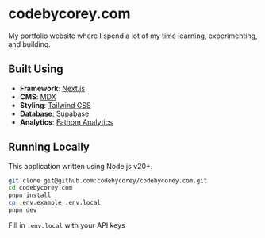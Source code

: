 # codebycorey.com

My portfolio website where I spend a lot of my time learning, experimenting, and building.

## Built Using

- **Framework**: [Next.js](https://nextjs.org/)
- **CMS**: [MDX](https://github.com/mdx-js/mdx)
- **Styling**: [Tailwind CSS](https://tailwindcss.com/)
- **Database**: [Supabase](https://supabase.io/)
- **Analytics**: [Fathom Analytics](https://link.codebycorey.com/fathom)

## Running Locally

This application written using Node.js v20+.

```bash
git clone git@github.com:codebycorey/codebycorey.com.git
cd codebycorey.com
pnpn install
cp .env.example .env.local
pnpn dev
```

Fill in `.env.local` with your API keys
